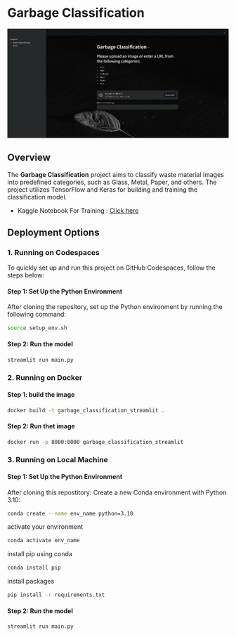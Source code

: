 # Garbage Classification

![Demo Image](./files/demo_image.png)

## Overview
The **Garbage Classification** project aims to classify waste material images into predefined categories, such as Glass, Metal, Paper, and others. The project utilizes TensorFlow and Keras for building and training the classification model.

- Kaggle Notebook For Training : [Click here](https://www.kaggle.com/code/abdalrhmantwfik/keras-garbage-classification-95-accuracy)


## Deployment Options

### 1. **Running on Codespaces**
To quickly set up and run this project on GitHub Codespaces, follow the steps below:

#### Step 1: Set Up the Python Environment
After cloning the repository, set up the Python environment by running the following command:

```bash
source setup_env.sh
```


#### Step 2: Run the model
```bash
streamlit run main.py
```


### 2. **Running on Docker**
#### Step 1: build the image
```bash
docker build -t garbage_classification_streamlit .
```

#### Step 2: Run thet image
```bash
docker run -p 8000:8000 garbage_classification_streamlit
```

### 3. **Running on Local Machine**

#### Step 1: Set Up the Python Environment
After cloning this repostitory: 
Create a new Conda environment with Python 3.10:
```bash
conda create --name env_name python=3.10
```
activate your environment
```bash
conda activate env_name
```
install pip using conda 
```bash
conda install pip
```
install packages
```bash
pip install -r requirements.txt
```

#### Step 2: Run the model
```bash
streamlit run main.py
```
